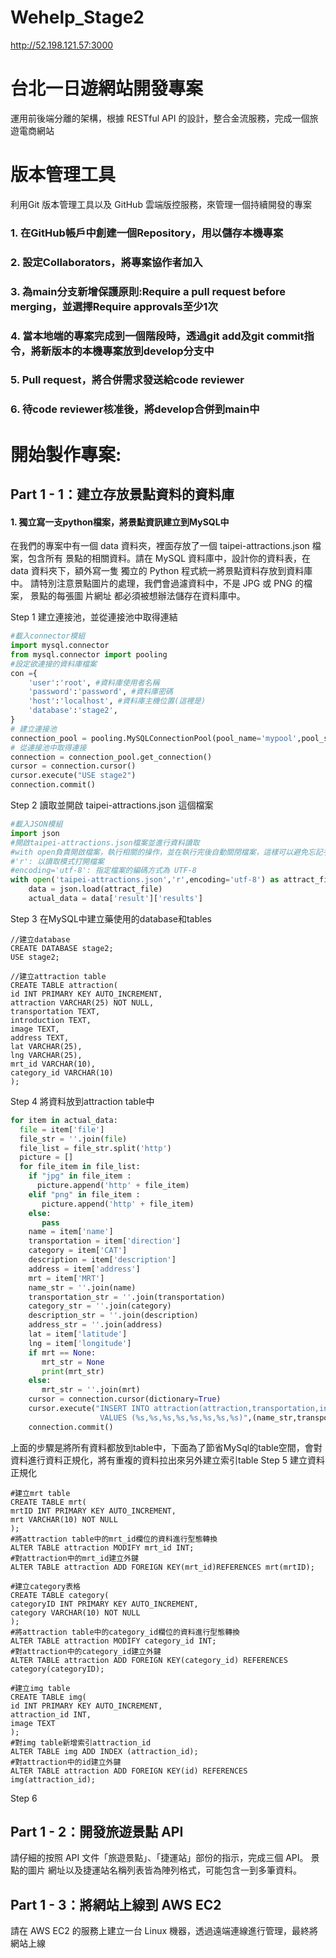 # Wehelp_Stage2
http://52.198.121.57:3000

# 台北一日遊網站開發專案
運⽤前後端分離的架構，根據 RESTful API 的設計，整合⾦流服務，完成⼀個旅遊電商網站

# 版本管理工具
利用Git 版本管理⼯具以及 GitHub 雲端版控服務，來管理⼀個持續開發的專案
### 1. 在GitHub帳戶中創建一個Repository，用以儲存本機專案
### 2. 設定Collaborators，將專案協作者加入
### 3. 為main分支新增保護原則:Require a pull request before merging，並選擇Require approvals至少1次
### 4. 當本地端的專案完成到一個階段時，透過git add及git commit指令，將新版本的本機專案放到develop分支中
### 5. Pull request，將合併需求發送給code reviewer
### 6. 待code reviewer核准後，將develop合併到main中

# 開始製作專案:
## Part 1 - 1：建立存放景點資料的資料庫
#### 1. 獨立寫一支python檔案，將景點資訊建立到MySQL中

在我們的專案中有⼀個 data 資料夾，裡⾯存放了⼀個 taipei-attractions.json 檔案，包含所有
景點的相關資料。請在 MySQL 資料庫中，設計你的資料表，在 data 資料夾下，額外寫⼀隻
獨立的 Python 程式統⼀將景點資料存放到資料庫中。
請特別注意景點圖片的處理，我們會過濾資料中，不是 JPG 或 PNG 的檔案， 景點的每張圖
片網址 都必須被想辦法儲存在資料庫中。

Step 1 建立連接池，並從連接池中取得連結
```python
#載入connector模組
import mysql.connector
from mysql.connector import pooling
#設定欲連接的資料庫檔案
con ={
    'user':'root', #資料庫使用者名稱
    'password':'password', #資料庫密碼
    'host':'localhost', #資料庫主機位置(這裡是)
    'database':'stage2',
}
# 建立連接池
connection_pool = pooling.MySQLConnectionPool(pool_name='mypool',pool_size=5,**con)
# 從連接池中取得連接
connection = connection_pool.get_connection()
cursor = connection.cursor()
cursor.execute("USE stage2")
connection.commit()
```
Step 2 讀取並開啟 taipei-attractions.json 這個檔案
```python
#載入JSON模組
import json
#開啟taipei-attractions.json檔案並進行資料讀取
#with open負責開啟檔案，執行相關的操作，並在執行完後自動關閉檔案，這樣可以避免忘記手動關閉檔案而導致的問題
#'r': 以讀取模式打開檔案
#encoding='utf-8': 指定檔案的編碼方式為 UTF-8
with open('taipei-attractions.json','r',encoding='utf-8') as attract_file:
    data = json.load(attract_file)
    actual_data = data['result']['results']
```
Step 3 在MySQL中建立藥使用的database和tables
```mysql
//建立database
CREATE DATABASE stage2;
USE stage2;

//建立attraction table
CREATE TABLE attraction(
id INT PRIMARY KEY AUTO_INCREMENT,
attraction VARCHAR(25) NOT NULL,
transportation TEXT,
introduction TEXT,
image TEXT,
address TEXT,
lat VARCHAR(25),
lng VARCHAR(25),
mrt_id VARCHAR(10),
category_id VARCHAR(10)
);
```
Step 4 將資料放到attraction table中
```python
for item in actual_data:
  file = item['file']
  file_str = ''.join(file)
  file_list = file_str.split('http')
  picture = []
  for file_item in file_list:
    if "jpg" in file_item :
      picture.append('http' + file_item)
    elif "png" in file_item :
       picture.append('http' + file_item)
    else:
       pass
    name = item['name']
    transportation = item['direction']
    category = item['CAT']
    description = item['description']
    address = item['address']
    mrt = item['MRT']
    name_str = ''.join(name)
    transportation_str = ''.join(transportation)
    category_str = ''.join(category)
    description_str = ''.join(description)
    address_str = ''.join(address)
    lat = item['latitude']
    lng = item['longitude']
    if mrt == None:
       mrt_str = None
       print(mrt_str)
    else:
       mrt_str = ''.join(mrt)
    cursor = connection.cursor(dictionary=True)
    cursor.execute("INSERT INTO attraction(attraction,transportation,introduction,address,mrt_id,category_id,lat,lng) \
                    VALUES (%s,%s,%s,%s,%s,%s,%s,%s)",(name_str,transportation_str,description_str,address_str,mrt_str,category_str,lat,lng))
    connection.commit()
```
上面的步驟是將所有資料都放到table中，下面為了節省MySql的table空間，會對資料進行資料正規化，將有重複的資料拉出來另外建立索引table
Step 5 建立資料正規化
```mysql
#建立mrt table
CREATE TABLE mrt(
mrtID INT PRIMARY KEY AUTO_INCREMENT,
mrt VARCHAR(10) NOT NULL
);
#將attraction table中的mrt_id欄位的資料進行型態轉換
ALTER TABLE attraction MODIFY mrt_id INT;
#對attraction中的mrt_id建立外鍵
ALTER TABLE attraction ADD FOREIGN KEY(mrt_id)REFERENCES mrt(mrtID);

#建立category表格
CREATE TABLE category(
categoryID INT PRIMARY KEY AUTO_INCREMENT,
category VARCHAR(10) NOT NULL
);
#將attraction table中的category_id欄位的資料進行型態轉換
ALTER TABLE attraction MODIFY category_id INT;
#對attraction中的category_id建立外鍵
ALTER TABLE attraction ADD FOREIGN KEY(category_id) REFERENCES category(categoryID);

#建立img table
CREATE TABLE img(
id INT PRIMARY KEY AUTO_INCREMENT,
attraction_id INT,
image TEXT
);
#對img table新增索引attraction_id
ALTER TABLE img ADD INDEX (attraction_id);
#對attraction中的id建立外鍵
ALTER TABLE attraction ADD FOREIGN KEY(id) REFERENCES img(attraction_id);
```
Step 6 

## Part 1 - 2：開發旅遊景點 API
請仔細的按照 API 文件「旅遊景點」、「捷運站」部份的指⽰，完成三個 API。 景點的圖片
網址以及捷運站名稱列表皆為陣列格式，可能包含⼀到多筆資料。
## Part 1 - 3：將網站上線到 AWS EC2
請在 AWS EC2 的服務上建立⼀台 Linux 機器，透過遠端連線進⾏管理，最終將網站上線
